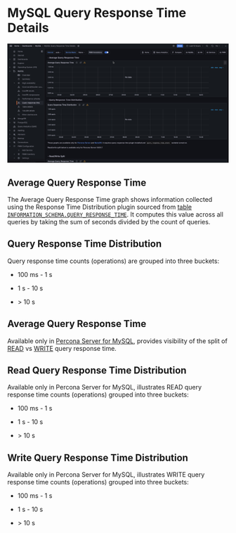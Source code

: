 # MySQL Query Response Time Details

![!image](../../images/PMM_MySQL_Query_Response_Time_Details.jpg)

## Average Query Response Time

The Average Query Response Time graph shows information collected using the Response Time Distribution plugin sourced from [table `INFORMATION_SCHEMA.QUERY_RESPONSE_TIME`](https://www.percona.com/doc/percona-server/5.7/diagnostics/response_time_distribution.html#QUERY_RESPONSE_TIME). It computes this value across all queries by taking the sum of seconds divided by the count of queries.

## Query Response Time Distribution

Query response time counts (operations) are grouped into three buckets:

- 100 ms - 1 s

- 1 s - 10 s

- &gt; 10 s

## Average Query Response Time

Available only in [Percona Server for MySQL](https://www.percona.com/doc/percona-server/5.7/diagnostics/response_time_distribution.html#logging-the-queries-in-separate-read-and-write-tables), provides  visibility of the split of [READ](https://www.percona.com/doc/percona-server/5.7/diagnostics/response_time_distribution.html#QUERY_RESPONSE_TIME_READ) vs [WRITE](https://www.percona.com/doc/percona-server/5.7/diagnostics/response_time_distribution.html#QUERY_RESPONSE_TIME_WRITE) query response time.

## Read Query Response Time Distribution

Available only in Percona Server for MySQL, illustrates READ query response time counts (operations) grouped into three buckets:

- 100 ms - 1 s

- 1 s - 10 s

- &gt; 10 s

## Write Query Response Time Distribution

Available only in Percona Server for MySQL, illustrates WRITE query response time counts (operations) grouped into three buckets:

- 100 ms - 1 s

- 1 s - 10 s

- &gt; 10 s
